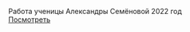 Работа ученицы Александры Семёновой 2022 год<br>
<a href="https://itcube-vn.github.io/argo/">Посмотреть</a>
